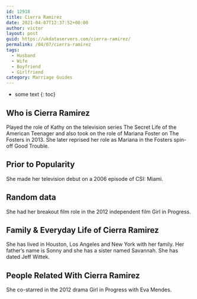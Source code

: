 ```yaml
---
id: 12918
title: Cierra Ramirez
date: 2021-04-07T12:37:52+00:00
author: victor
layout: post
guid: https://ukdataservers.com/cierra-ramirez/
permalink: /04/07/cierra-ramirez
tags:
  - Husband
  - Wife
  - Boyfriend
  - Girlfriend
category: Marriage Guides
---
```


* some text
{: toc}


## Who is Cierra Ramirez



Played the role of Kathy on the television series The Secret Life of the American Teenager and also took on the role of Mariana Foster on The Fosters in 2013. She later reprised her role as Mariana in the Fosters spin-off Good Trouble.

                
                
                
## Prior to Popularity



She made her television debut on a 2006 episode of CSI: Miami. 

                
                
                
## Random data



She had her breakout film role in the 2012 independent film Girl in Progress. 

                
                
                
## Family & Everyday Life of Cierra Ramirez



She has lived in Houston, Los Angeles and New York with her family. Her father&#8217;s name is Sonny and she has a sister named Savannah. She has dated Jeff Wittek.

                
                
                
## People Related With Cierra Ramirez



She co-starred in the 2012 drama Girl in Progress with Eva Mendes. 

                
              
            
          
          
          